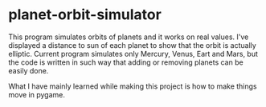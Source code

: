 # planet-orbit-simulator

This program simulates orbits of planets and it works on real values.
I've displayed a distance to sun of each planet to show that the orbit is actually elliptic.
Current program simulates only Mercury, Venus, Eart and Mars, but the code is written in such way that adding or removing planets can be easily done.

What I have mainly learned while making this project is how to make things move in pygame.
